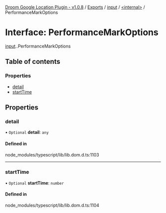 [Droom Google Location Plugin - v1.0.8](../README.md) / [Exports](../modules.md) / [input](../modules/input.md) / [<internal\>](../modules/input._internal_.md) / PerformanceMarkOptions

# Interface: PerformanceMarkOptions

[input](../modules/input.md).[<internal>](../modules/input._internal_.md).PerformanceMarkOptions

## Table of contents

### Properties

- [detail](input._internal_.PerformanceMarkOptions.md#detail)
- [startTime](input._internal_.PerformanceMarkOptions.md#starttime)

## Properties

### detail

• `Optional` **detail**: `any`

#### Defined in

node_modules/typescript/lib/lib.dom.d.ts:1103

___

### startTime

• `Optional` **startTime**: `number`

#### Defined in

node_modules/typescript/lib/lib.dom.d.ts:1104
